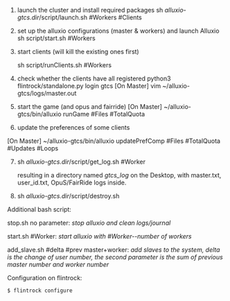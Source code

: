 1. launch the cluster and install required packages 
  sh  *alluxio-gtcs.dir*/script/launch.sh #Workers #Clients

2. set up the alluxio configurations (master &  workers) and launch Alluxio
  sh script/start.sh #Workers

3. start clients (will kill the existing ones first)

   sh script/runClients.sh #Workers

4. check whether the clients have all registered
  python3 flintrock/standalone.py login gtcs
  [On Master] vim ~/alluxio-gtcs/logs/master.out

5. start the game (and opus and fairride)
  [On Master] ~/alluxio-gtcs/bin/alluxio runGame #Files #TotalQuota

6. update the preferences of some clients

  [On Master] ~/alluxio-gtcs/bin/alluxio updatePrefComp #Files #TotalQuota #Updates #Loops

7. sh *alluxio-gtcs.dir*/script/get_log.sh #Worker

   resulting in a directory named *gtcs_log* on the Desktop, with master.txt, user_id.txt, OpuS/FairRide logs inside.

8. sh *alluxio-gtcs.dir*/script/destroy.sh




Additional bash script:

stop.sh no parameter: *stop alluxio and clean logs/journal*

start.sh #Worker: *start alluxio with #Worker--number of workers*

add_slave.sh #delta #prev master+worker: *add slaves to the system, delta is the change of user number, the second parameter is the sum of previous master number and worker number*



Configuration on flintrock:

```bash
$ flintrock configure
```



